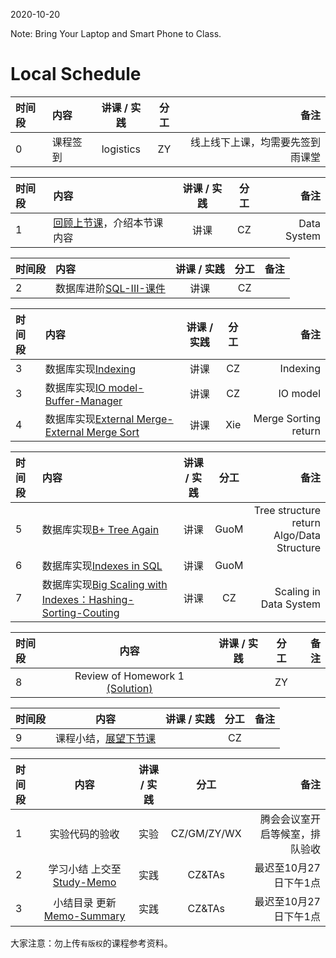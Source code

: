 2020-10-20

Note: Bring Your Laptop  and Smart Phone to Class. 

# Local Schedule

|时间段  |  内容    | 讲课 / 实践     |  分工  |  备注       |
| :---  |   :----   |   :----:    |    :----:    | ---: |
|   0   |  课程签到     |  logistics   |     ZY     |   线上线下上课，均需要先签到雨课堂     |


|时间段  |  内容    | 讲课 / 实践     |  分工  |  备注       |
| :---  |   :----   |   :----:    |    :----:    | ---: |
|   1   |  [回顾上节课](../WW5/WW5-Plan.md)，介绍本节课内容     |  讲课    |     CZ     |   Data System      |


|时间段  |  内容    | 讲课 / 实践     |  分工  |  备注       |
| :---  |   :----   |   :----:    |    :----:    | ---: |
|   2   |  数据库进阶[SQL-III-课件](../WW6#数据库进阶课件)  |   讲课    |     CZ     |         |


|时间段  |  内容    | 讲课 / 实践     |  分工  |  备注       |
| :---  |   :----   |   :----:    |    :----:    | ---: |
|   3   |  数据库实现[Indexing](12-13_Indexing-IO_Model-External_Merge.pdf)    |   讲课  |   CZ  |  Indexing  |
|   3   |  数据库实现[IO model-Buffer-Manager](12-13_Indexing-IO_Model-External_Merge.pdf)    |   讲课  |   CZ  |  IO model  |
|   4   |  数据库实现[External Merge-External Merge Sort](12-13_Indexing-IO_Model-External_Merge.pdf)  |   讲课  |   Xie  |  Merge Sorting return  |


|时间段  |  内容    | 讲课 / 实践     |  分工  |  备注       |
| :---  |   :----   |   :----:    |    :----:    | ---: |
|   5   | 数据库实现[B+ Tree Again](13_B_Plus_Trees.pdf) | 讲课 | GuoM   | Tree structure return<br />Algo/Data Structure |
|   6   | 数据库实现[Indexes in SQL](../../ML-BD-Algo/cs245-2017/CS245-Notes52-Index_in_SQL.pdf) | 讲课 | GuoM   |      |
|   7   | 数据库实现[Big Scaling with Indexes：Hashing-Sorting-Couting](12-15-Big_Scaling_with_Indexes-Hashing-Sorting-Couting.pdf) | 讲课| CZ   | Scaling in Data System |



|时间段  |  内容    | 讲课 / 实践  |  分工  |  备注       |
| :---  |  :----:  | :----:  |    :----:    | ---: |
|   8   |  Review of Homework 1 [(Solution)](../../Course-Projects/Course_Project_2/hw1_solution.py)    |     |  ZY  |    |



|时间段  |  内容    | 讲课 / 实践  |  分工  |  备注       |
| :---  |  :----:  | :----:  |    :----:    | ---: |
|   9   | 课程小结，[展望下节课](../WW7/WW7-Plan.md) |      | CZ   |      |



|时间段     |  内容    | 讲课 / 实践     |  分工  | 备注       |
| :---      |   :----:    |   :----:    |    :----:    |       ---: |
|   1      | 实验代码的验收     |  实验   |     CZ/GM/ZY/WX     |    腾会会议室开启等候室，排队验收     |
|   2      | 学习小结 上交至[Study-Memo](../../Memos/Study-Memo)    |  实践    |     CZ&TAs     |   最迟至10月27日下午1点      |
|   3      | 小结目录 更新 [Memo-Summary](../../Memos/Memo-Summary)  |  实践    |     CZ&TAs     |   最迟至10月27日下午1点      |

大家注意：勿上传``有版权``的课程参考资料。



